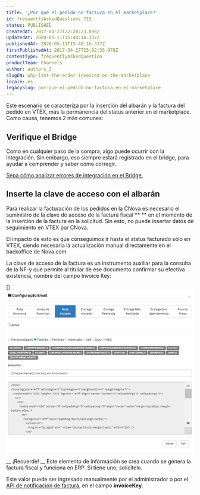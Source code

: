 ```yaml
---
title: '¿Por qué el pedido no factura en el marketplace?'
id: frequentlyAskedQuestions_715
status: PUBLISHED
createdAt: 2017-04-27T22:28:23.898Z
updatedAt: 2020-05-11T15:48:16.337Z
publishedAt: 2020-05-11T15:48:16.337Z
firstPublishedAt: 2017-04-27T23:02:33.970Z
contentType: frequentlyAskedQuestion
productTeam: Channels
author: authors_3
slugEN: why-isnt-the-order-invoiced-on-the-marketplace
locale: es
legacySlug: por-que-el-pedido-no-factura-en-el-marketplace
---
```


Este escenario se caracteriza por la inserción del albarán y la factura del pedido en VTEX, más la permanencia del status anterior en el marketplace. Como causa, tenemos 2 más comunes:

## Verifique el Bridge

Como en cualquier paso de la compra, algo puede ocurrir con la integración. Sin embargo, eso siempre estará registrado en el bridge, para ayudar a comprender y saber cómo corregir.

[Sepa cómo analizar errores de integración en el Bridge.](/es/tutorial/como-verificar-la-integracion-en-bridge)

## Inserte la clave de acceso con el albarán

Para realizar la facturación de los pedidos en la CNova es necesario el suministro de la clave de acceso de la factura fiscal ** ** en el momento de la inserción de la factura en la solicitud. Sin esto, no puede insertar datos de seguimiento en VTEX por CNova.

El impacto de esto es que conseguimos ir hasta el status facturado sólo en VTEX, siendo necesaria la actualización manual directamente en el backoffice de Nova.com.

La clave de acceso de la factura es un instrumento auxiliar para la consulta de la NF-y que permite al titular de ese documento confirmar su efectiva existencia, nombre del campo Invoice Key:

[]![ChaveDeAcesso](https://raw.githubusercontent.com/vtexdocs/help-center-content/refs/heads/main/_1.png)

__ ¡Recuerde! __ Este elemento de información se crea cuando se genera la factura fiscal y funciona en ERP. Si tiene uno, solicítelo.

Este valor puede ser ingresado manualmente por el administrador o por el [API de notificación de factura](https://developers.vtex.com/reference/invoice#invoicenotification), en el campo **invoiceKey**.

